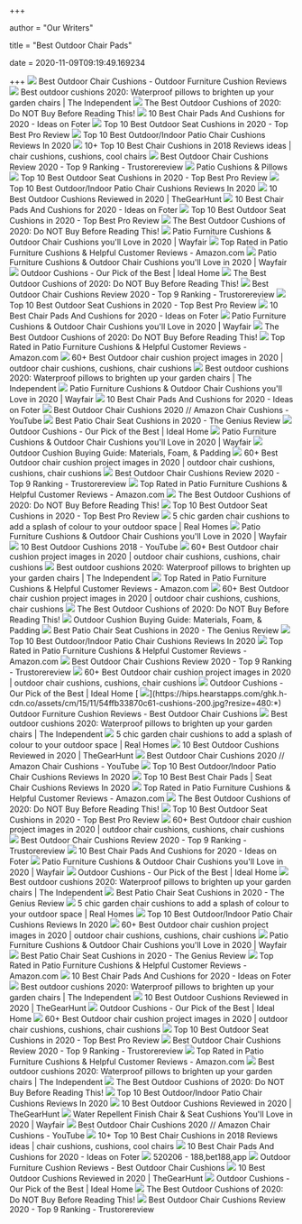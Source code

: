 +++
        
author = "Our Writers"
        
title = "Best Outdoor Chair Pads"
        
date = 2020-11-09T09:19:49.169234
        
+++
[ ![](https://hips.hearstapps.com/ghk.h-cdn.co/assets/cm/15/11/54fea3eb735c5-chair-cushions-0710-s3.jpg)](https://hips.hearstapps.com/ghk.h-cdn.co/assets/cm/15/11/54fea3eb735c5-chair-cushions-0710-s3.jpg) Best Outdoor Chair Cushions - Outdoor Furniture Cushion Reviews
[ ![](https://static.independent.co.uk/s3fs-public/thumbnails/image/2020/08/05/12/indybest-best-outdoor-cushions.jpg)](https://static.independent.co.uk/s3fs-public/thumbnails/image/2020/08/05/12/indybest-best-outdoor-cushions.jpg) Best outdoor cushions 2020: Waterproof pillows to brighten up your garden  chairs | The Independent
[ ![](https://m.media-amazon.com/images/I/41hRQM49ULL.jpg)](https://m.media-amazon.com/images/I/41hRQM49ULL.jpg) The Best Outdoor Cushions of 2020: Do NOT Buy Before Reading This!
[ ![](https://foter.com/photos/400/leala-texture-outdoor-lounge-chair-cushion.jpg?s=ts3)](https://foter.com/photos/400/leala-texture-outdoor-lounge-chair-cushion.jpg?s=ts3) 10 Best Chair Pads And Cushions for 2020 - Ideas on Foter
[ ![](https://www.topbestproreview.com/wp-content/uploads/2018/06/Pillow-Perfect-Indoor-Outdoor-Westport-Tufted-Seat-Cushion.jpg)](https://www.topbestproreview.com/wp-content/uploads/2018/06/Pillow-Perfect-Indoor-Outdoor-Westport-Tufted-Seat-Cushion.jpg) Top 10 Best Outdoor Seat Cushions in 2020 - Top Best Pro Review
[ ![](https://m.media-amazon.com/images/I/516s6gKDjfL.jpg)](https://m.media-amazon.com/images/I/516s6gKDjfL.jpg) Top 10 Best Outdoor/Indoor Patio Chair Cushions Reviews In 2020
[ ![](https://i.pinimg.com/236x/70/3f/a7/703fa7f68f502db8d99000cc4a320d8e.jpg?nii=t)](https://i.pinimg.com/236x/70/3f/a7/703fa7f68f502db8d99000cc4a320d8e.jpg?nii=t) 10+ Top 10 Best Chair Cushions in 2018 Reviews ideas | chair cushions,  cushions, cool chairs
[ ![](https://trustorereview.com/wp-content/uploads/2018/07/Best-Outdoor-Chair-Cushions.jpg)](https://trustorereview.com/wp-content/uploads/2018/07/Best-Outdoor-Chair-Cushions.jpg)  Best Outdoor Chair Cushions Review 2020 - Top 9 Ranking - Trustorereview
[ ![](https://lda.lowes.com/is/image/Lowes/DP18-164042_5-1_dt_PatioCushionsandPillows_BNR_HowToMeasureChairGraphic?scl=1)](https://lda.lowes.com/is/image/Lowes/DP18-164042_5-1_dt_PatioCushionsandPillows_BNR_HowToMeasureChairGraphic?scl=1) Patio Cushions & Pillows
[ ![](https://m.media-amazon.com/images/I/31sxLqa8hlL.jpg)](https://m.media-amazon.com/images/I/31sxLqa8hlL.jpg) Top 10 Best Outdoor Seat Cushions in 2020 - Top Best Pro Review
[ ![](https://m.media-amazon.com/images/I/51dFlcIcRZL.jpg)](https://m.media-amazon.com/images/I/51dFlcIcRZL.jpg) Top 10 Best Outdoor/Indoor Patio Chair Cushions Reviews In 2020
[ ![](https://media.thegearhunt.com/wp-content/uploads/2018/05/best-outdoor-cushions-e1526864025371.jpg)](https://media.thegearhunt.com/wp-content/uploads/2018/05/best-outdoor-cushions-e1526864025371.jpg) 10 Best Outdoor Cushions Reviewed in 2020 | TheGearHunt
[ ![](https://foter.com/photos/400/texture-outdoor-bench-cushion.jpg?s=ts3)](https://foter.com/photos/400/texture-outdoor-bench-cushion.jpg?s=ts3) 10 Best Chair Pads And Cushions for 2020 - Ideas on Foter
[ ![](https://www.topbestproreview.com/wp-content/uploads/2018/06/Greendale-Home-Fashions-20-Inch-Indoor-Outdoor-Chair-Cushion-Roma-Stripe-e1527926622735-300x198.jpg)](https://www.topbestproreview.com/wp-content/uploads/2018/06/Greendale-Home-Fashions-20-Inch-Indoor-Outdoor-Chair-Cushion-Roma-Stripe-e1527926622735-300x198.jpg) Top 10 Best Outdoor Seat Cushions in 2020 - Top Best Pro Review
[ ![](https://images-na.ssl-images-amazon.com/images/I/515%2Bx7kgfhL._SX679_.jpg)](https://images-na.ssl-images-amazon.com/images/I/515%2Bx7kgfhL._SX679_.jpg) The Best Outdoor Cushions of 2020: Do NOT Buy Before Reading This!
[ ![](https://secure.img1-fg.wfcdn.com/im/53694103/compr-r85/4978/49782317/default.jpg)](https://secure.img1-fg.wfcdn.com/im/53694103/compr-r85/4978/49782317/default.jpg) Patio Furniture Cushions & Outdoor Chair Cushions you'll Love in 2020 |  Wayfair
[ ![](https://m.media-amazon.com/images/I/81sZkRaluML._AC_SX500_SY500_.jpg)](https://m.media-amazon.com/images/I/81sZkRaluML._AC_SX500_SY500_.jpg) Top Rated in Patio Furniture Cushions & Helpful Customer Reviews -  Amazon.com
[ ![](https://secure.img1-fg.wfcdn.com/im/62519596/resize-h310-w310%5Ecompr-r85/5537/55371231/outdoor-seat-cushion.jpg)](https://secure.img1-fg.wfcdn.com/im/62519596/resize-h310-w310%5Ecompr-r85/5537/55371231/outdoor-seat-cushion.jpg) Patio Furniture Cushions & Outdoor Chair Cushions you'll Love in 2020 |  Wayfair
[ ![](https://ksassets.timeincuk.net/wp/uploads/sites/56/2015/10/oasis-outdoor-cushion-palm-trees-black-cm-cm.3.jpeg)](https://ksassets.timeincuk.net/wp/uploads/sites/56/2015/10/oasis-outdoor-cushion-palm-trees-black-cm-cm.3.jpeg) Outdoor Cushions - Our Pick of the Best | Ideal Home
[ ![](https://images-na.ssl-images-amazon.com/images/I/81o%2ByhLD2kL._SX679_.jpg)](https://images-na.ssl-images-amazon.com/images/I/81o%2ByhLD2kL._SX679_.jpg) The Best Outdoor Cushions of 2020: Do NOT Buy Before Reading This!
[ ![](https://trustorereview.com/wp-content/uploads/2018/07/Greendale-Home-Fashions-Outdoor-Seat-Back-Chair-Cushion-300x300.jpg)](https://trustorereview.com/wp-content/uploads/2018/07/Greendale-Home-Fashions-Outdoor-Seat-Back-Chair-Cushion-300x300.jpg)  Best Outdoor Chair Cushions Review 2020 - Top 9 Ranking - Trustorereview
[ ![](https://m.media-amazon.com/images/I/41uPWLnZssL.jpg)](https://m.media-amazon.com/images/I/41uPWLnZssL.jpg) Top 10 Best Outdoor Seat Cushions in 2020 - Top Best Pro Review
[ ![](https://foter.com/photos/400/sarver-indoor-outdoor-seat-back-cushion.jpg?s=ts3)](https://foter.com/photos/400/sarver-indoor-outdoor-seat-back-cushion.jpg?s=ts3) 10 Best Chair Pads And Cushions for 2020 - Ideas on Foter
[ ![](https://secure.img1-fg.wfcdn.com/im/65131776/compr-r85/9570/95701156/default.jpg)](https://secure.img1-fg.wfcdn.com/im/65131776/compr-r85/9570/95701156/default.jpg) Patio Furniture Cushions & Outdoor Chair Cushions you'll Love in 2020 |  Wayfair
[ ![](https://cdn.stopreset.org/wp-content/uploads/2019/08/shutterstock-726171520.jpg)](https://cdn.stopreset.org/wp-content/uploads/2019/08/shutterstock-726171520.jpg) The Best Outdoor Cushions of 2020: Do NOT Buy Before Reading This!
[ ![](https://m.media-amazon.com/images/I/A1t6QjGOMPL._AC_SX500_SY500_.jpg)](https://m.media-amazon.com/images/I/A1t6QjGOMPL._AC_SX500_SY500_.jpg) Top Rated in Patio Furniture Cushions & Helpful Customer Reviews -  Amazon.com
[ ![](https://i.pinimg.com/236x/95/07/d8/9507d83de2129debf1e43ee6c2cdecc3--bench-cushions-floor-cushions.jpg)](https://i.pinimg.com/236x/95/07/d8/9507d83de2129debf1e43ee6c2cdecc3--bench-cushions-floor-cushions.jpg) 60+ Best Outdoor chair cushion project images in 2020 | outdoor chair  cushions, cushions, chair cushions
[ ![](https://static.independent.co.uk/s3fs-public/thumbnails/image/2020/08/05/11/william-morris-indybest-best-outdoor-cushions.jpg?width=982&height=726)](https://static.independent.co.uk/s3fs-public/thumbnails/image/2020/08/05/11/william-morris-indybest-best-outdoor-cushions.jpg?width=982&height=726) Best outdoor cushions 2020: Waterproof pillows to brighten up your garden  chairs | The Independent
[ ![](https://secure.img1-fg.wfcdn.com/im/77562418/compr-r85/1236/123644266/default.jpg)](https://secure.img1-fg.wfcdn.com/im/77562418/compr-r85/1236/123644266/default.jpg) Patio Furniture Cushions & Outdoor Chair Cushions you'll Love in 2020 |  Wayfair
[ ![](https://foter.com/photos/401/synthetic-seat-and-back-cushion.jpeg)](https://foter.com/photos/401/synthetic-seat-and-back-cushion.jpeg) 10 Best Chair Pads And Cushions for 2020 - Ideas on Foter
[ ![](https://i.ytimg.com/vi/tfyN2ixLJjk/hqdefault.jpg)](https://i.ytimg.com/vi/tfyN2ixLJjk/hqdefault.jpg)  Best Outdoor Chair Cushions 2020 // Amazon Chair Cushions - YouTube
[ ![](https://thegeniusreview.com/wp-content/uploads/2018/08/Untitled-1.jpg)](https://thegeniusreview.com/wp-content/uploads/2018/08/Untitled-1.jpg) Best Patio Chair Seat Cushions in 2020 - The Genius Review
[ ![](https://ksassets.timeincuk.net/wp/uploads/sites/56/2015/10/matalan-outdoor-cushion.png)](https://ksassets.timeincuk.net/wp/uploads/sites/56/2015/10/matalan-outdoor-cushion.png) Outdoor Cushions - Our Pick of the Best | Ideal Home
[ ![](https://secure.img1-fg.wfcdn.com/im/21769361/compr-r85/5538/55387416/default.jpg)](https://secure.img1-fg.wfcdn.com/im/21769361/compr-r85/5538/55387416/default.jpg) Patio Furniture Cushions & Outdoor Chair Cushions you'll Love in 2020 |  Wayfair
[ ![](https://www.patioproductions.com/images/3-pc.-coronado-wicker-sofa-set.jpg)](https://www.patioproductions.com/images/3-pc.-coronado-wicker-sofa-set.jpg) Outdoor Cushion Buying Guide: Materials, Foam, & Padding
[ ![](https://i.pinimg.com/236x/59/4a/ef/594aef59238a640a746af99b444d55d2--white-wicker-patio-furniture-bamboo-chairs.jpg)](https://i.pinimg.com/236x/59/4a/ef/594aef59238a640a746af99b444d55d2--white-wicker-patio-furniture-bamboo-chairs.jpg) 60+ Best Outdoor chair cushion project images in 2020 | outdoor chair  cushions, cushions, chair cushions
[ ![](https://trustorereview.com/wp-content/uploads/2018/07/Bossima-Deep-Seat-Chair-Cushion-Set-300x254.jpg)](https://trustorereview.com/wp-content/uploads/2018/07/Bossima-Deep-Seat-Chair-Cushion-Set-300x254.jpg)  Best Outdoor Chair Cushions Review 2020 - Top 9 Ranking - Trustorereview
[ ![](https://m.media-amazon.com/images/I/51UlZulDraL._AC_SX500_SY500_.jpg)](https://m.media-amazon.com/images/I/51UlZulDraL._AC_SX500_SY500_.jpg) Top Rated in Patio Furniture Cushions & Helpful Customer Reviews -  Amazon.com
[ ![](https://m.media-amazon.com/images/I/31BnhwEqtcL.jpg)](https://m.media-amazon.com/images/I/31BnhwEqtcL.jpg) The Best Outdoor Cushions of 2020: Do NOT Buy Before Reading This!
[ ![](https://m.media-amazon.com/images/I/61HvkK8i2WL.jpg)](https://m.media-amazon.com/images/I/61HvkK8i2WL.jpg) Top 10 Best Outdoor Seat Cushions in 2020 - Top Best Pro Review
[ ![](https://cdn.mos.cms.futurecdn.net/7HXfwLoDmsZAVGem3KAjVn.jpg)](https://cdn.mos.cms.futurecdn.net/7HXfwLoDmsZAVGem3KAjVn.jpg) 5 chic garden chair cushions to add a splash of colour to your outdoor  space | Real Homes
[ ![](https://secure.img1-fg.wfcdn.com/im/62403249/compr-r85/6355/63551009/default.jpg)](https://secure.img1-fg.wfcdn.com/im/62403249/compr-r85/6355/63551009/default.jpg) Patio Furniture Cushions & Outdoor Chair Cushions you'll Love in 2020 |  Wayfair
[ ![](https://i.ytimg.com/vi/sY1NxuPiVxg/maxresdefault.jpg)](https://i.ytimg.com/vi/sY1NxuPiVxg/maxresdefault.jpg) 10 Best Outdoor Cushions 2018 - YouTube
[ ![](https://i.pinimg.com/236x/26/14/64/261464980c9b6014fb56609d190b900b--base-cushions.jpg)](https://i.pinimg.com/236x/26/14/64/261464980c9b6014fb56609d190b900b--base-cushions.jpg) 60+ Best Outdoor chair cushion project images in 2020 | outdoor chair  cushions, cushions, chair cushions
[ ![](https://static.independent.co.uk/s3fs-public/thumbnails/image/2020/08/06/15/blue-lattice-cut-out.jpeg?width=982&height=726)](https://static.independent.co.uk/s3fs-public/thumbnails/image/2020/08/06/15/blue-lattice-cut-out.jpeg?width=982&height=726) Best outdoor cushions 2020: Waterproof pillows to brighten up your garden  chairs | The Independent
[ ![](https://m.media-amazon.com/images/I/A1U9xWB5fSL._AC_SX500_SY500_.jpg)](https://m.media-amazon.com/images/I/A1U9xWB5fSL._AC_SX500_SY500_.jpg) Top Rated in Patio Furniture Cushions & Helpful Customer Reviews -  Amazon.com
[ ![](https://i.pinimg.com/236x/1b/5c/6e/1b5c6e86b2f4cab5085b1a3ebb44209e--patio-chairs-outdoor-chairs.jpg)](https://i.pinimg.com/236x/1b/5c/6e/1b5c6e86b2f4cab5085b1a3ebb44209e--patio-chairs-outdoor-chairs.jpg) 60+ Best Outdoor chair cushion project images in 2020 | outdoor chair  cushions, cushions, chair cushions
[ ![](https://images-na.ssl-images-amazon.com/images/I/91s6oJPlozL._AC_SL1500_.jpg)](https://images-na.ssl-images-amazon.com/images/I/91s6oJPlozL._AC_SL1500_.jpg) The Best Outdoor Cushions of 2020: Do NOT Buy Before Reading This!
[ ![](https://www.patioproductions.com/images/hudson-cushion-box.jpg)](https://www.patioproductions.com/images/hudson-cushion-box.jpg) Outdoor Cushion Buying Guide: Materials, Foam, & Padding
[ ![](https://thegeniusreview.com/wp-content/uploads/2020/03/pillow-perfect-outdoor-indoor-alatriste-ivory-squa.jpeg)](https://thegeniusreview.com/wp-content/uploads/2020/03/pillow-perfect-outdoor-indoor-alatriste-ivory-squa.jpeg) Best Patio Chair Seat Cushions in 2020 - The Genius Review
[ ![](https://cdn.shortpixel.ai/client/q_glossy,ret_img,w_500,h_330/https://thetoppro.com/wp-content/uploads/2018/09/Patio-Chair-Cushions-4.jpg)](https://cdn.shortpixel.ai/client/q_glossy,ret_img,w_500,h_330/https://thetoppro.com/wp-content/uploads/2018/09/Patio-Chair-Cushions-4.jpg) Top 10 Best Outdoor/Indoor Patio Chair Cushions Reviews In 2020
[ ![](https://m.media-amazon.com/images/I/81AqeRw6bNL._AC_SX400_SY260_.jpg)](https://m.media-amazon.com/images/I/81AqeRw6bNL._AC_SX400_SY260_.jpg) Top Rated in Patio Furniture Cushions & Helpful Customer Reviews -  Amazon.com
[ ![](https://trustorereview.com/wp-content/uploads/2018/07/Plow-Hearth-Outdoor-Classic-Adirondack-Cushion-290x300.jpg)](https://trustorereview.com/wp-content/uploads/2018/07/Plow-Hearth-Outdoor-Classic-Adirondack-Cushion-290x300.jpg)  Best Outdoor Chair Cushions Review 2020 - Top 9 Ranking - Trustorereview
[ ![](https://i.pinimg.com/236x/7d/19/52/7d19522e56c41ae28d4f298486a3400b--outdoor-gardens-indoor-outdoor.jpg)](https://i.pinimg.com/236x/7d/19/52/7d19522e56c41ae28d4f298486a3400b--outdoor-gardens-indoor-outdoor.jpg) 60+ Best Outdoor chair cushion project images in 2020 | outdoor chair  cushions, cushions, chair cushions
[ ![](https://ksassets.timeincuk.net/wp/uploads/sites/56/2015/10/john-lewis-striped-outdoor-cushion.jpg)](https://ksassets.timeincuk.net/wp/uploads/sites/56/2015/10/john-lewis-striped-outdoor-cushion.jpg) Outdoor Cushions - Our Pick of the Best | Ideal Home
[ ![](https://hips.hearstapps.com/ghk.h-cdn.co/assets/cm/15/11/54ffb33870c61-cushions-200.jpg?resize=480:*)](https://hips.hearstapps.com/ghk.h-cdn.co/assets/cm/15/11/54ffb33870c61-cushions-200.jpg?resize=480:*) Outdoor Furniture Cushion Reviews - Best Outdoor Chair Cushions
[ ![](https://static.independent.co.uk/s3fs-public/thumbnails/image/2020/08/05/11/the-stripes-company-.jpeg?width=982&height=726)](https://static.independent.co.uk/s3fs-public/thumbnails/image/2020/08/05/11/the-stripes-company-.jpeg?width=982&height=726) Best outdoor cushions 2020: Waterproof pillows to brighten up your garden  chairs | The Independent
[ ![](https://cdn.mos.cms.futurecdn.net/YtsTsEeXV4jqzMeTURyjFg-1200-80.jpg)](https://cdn.mos.cms.futurecdn.net/YtsTsEeXV4jqzMeTURyjFg-1200-80.jpg) 5 chic garden chair cushions to add a splash of colour to your outdoor  space | Real Homes
[ ![](https://thegearhunt.com/wp-content/uploads/2019/04/Pillow-Perfect-Best-Outdoor-Cushions.jpg)](https://thegearhunt.com/wp-content/uploads/2019/04/Pillow-Perfect-Best-Outdoor-Cushions.jpg) 10 Best Outdoor Cushions Reviewed in 2020 | TheGearHunt
[ ![](https://i.ytimg.com/vi/_pnXaTXHxFQ/maxresdefault.jpg)](https://i.ytimg.com/vi/_pnXaTXHxFQ/maxresdefault.jpg)  Best Outdoor Chair Cushions 2020 // Amazon Chair Cushions - YouTube
[ ![](https://cdn.shortpixel.ai/client/to_avif,q_glossy,ret_img,w_500,h_330/https://thetoppro.com/wp-content/uploads/2018/09/Patio-Chair-Cushions-7.jpg)](https://cdn.shortpixel.ai/client/to_avif,q_glossy,ret_img,w_500,h_330/https://thetoppro.com/wp-content/uploads/2018/09/Patio-Chair-Cushions-7.jpg) Top 10 Best Outdoor/Indoor Patio Chair Cushions Reviews In 2020
[ ![](https://juliepro.com/wp-content/uploads/2018/05/Chair-Pads-10.jpg)](https://juliepro.com/wp-content/uploads/2018/05/Chair-Pads-10.jpg) Top 10 Best Best Chair Pads | Seat Chair Cushions Reviews In 2020
[ ![](https://m.media-amazon.com/images/I/81w6ECA0YoL._AC_SX500_SY500_.jpg)](https://m.media-amazon.com/images/I/81w6ECA0YoL._AC_SX500_SY500_.jpg) Top Rated in Patio Furniture Cushions & Helpful Customer Reviews -  Amazon.com
[ ![](https://cdn.stopreset.org/wp-content/uploads/2019/08/best_outdoor_cushions.jpg)](https://cdn.stopreset.org/wp-content/uploads/2019/08/best_outdoor_cushions.jpg) The Best Outdoor Cushions of 2020: Do NOT Buy Before Reading This!
[ ![](https://m.media-amazon.com/images/I/41Kr5yBkQZL.jpg)](https://m.media-amazon.com/images/I/41Kr5yBkQZL.jpg) Top 10 Best Outdoor Seat Cushions in 2020 - Top Best Pro Review
[ ![](https://i.pinimg.com/236x/e9/17/8d/e9178d857ee3e5f64b6f8916fe2624a7--outdoor-seat-cushions-canes.jpg)](https://i.pinimg.com/236x/e9/17/8d/e9178d857ee3e5f64b6f8916fe2624a7--outdoor-seat-cushions-canes.jpg) 60+ Best Outdoor chair cushion project images in 2020 | outdoor chair  cushions, cushions, chair cushions
[ ![](https://trustorereview.com/wp-content/uploads/2018/07/Qilloway-Outdoor-Indoor-Deep-Seat-Chair-Cushions-Set-300x300.jpg)](https://trustorereview.com/wp-content/uploads/2018/07/Qilloway-Outdoor-Indoor-Deep-Seat-Chair-Cushions-Set-300x300.jpg)  Best Outdoor Chair Cushions Review 2020 - Top 9 Ranking - Trustorereview
[ ![](https://foter.com/photos/400/adelia-texture-outdoor-cushion.jpg?s=ts3)](https://foter.com/photos/400/adelia-texture-outdoor-cushion.jpg?s=ts3) 10 Best Chair Pads And Cushions for 2020 - Ideas on Foter
[ ![](https://secure.img1-fg.wfcdn.com/im/90263662/compr-r85/5065/50653519/default.jpg)](https://secure.img1-fg.wfcdn.com/im/90263662/compr-r85/5065/50653519/default.jpg) Patio Furniture Cushions & Outdoor Chair Cushions you'll Love in 2020 |  Wayfair
[ ![](https://ksassets.timeincuk.net/wp/uploads/sites/56/2015/10/IslaStripedMulticolourReversibleBenchCushion_0.jpg)](https://ksassets.timeincuk.net/wp/uploads/sites/56/2015/10/IslaStripedMulticolourReversibleBenchCushion_0.jpg) Outdoor Cushions - Our Pick of the Best | Ideal Home
[ ![](https://static.independent.co.uk/s3fs-public/thumbnails/image/2020/08/05/11/celina-digby.jpg?width=982&height=726)](https://static.independent.co.uk/s3fs-public/thumbnails/image/2020/08/05/11/celina-digby.jpg?width=982&height=726) Best outdoor cushions 2020: Waterproof pillows to brighten up your garden  chairs | The Independent
[ ![](https://thegeniusreview.com/wp-content/uploads/2018/08/81JupdIOx6L._SL1500_-e1533958916450-552x500.jpg)](https://thegeniusreview.com/wp-content/uploads/2018/08/81JupdIOx6L._SL1500_-e1533958916450-552x500.jpg) Best Patio Chair Seat Cushions in 2020 - The Genius Review
[ ![](https://cdn.mos.cms.futurecdn.net/sDKagLQeGsDGaDbAfxKiQN-1200-80.png)](https://cdn.mos.cms.futurecdn.net/sDKagLQeGsDGaDbAfxKiQN-1200-80.png) 5 chic garden chair cushions to add a splash of colour to your outdoor  space | Real Homes
[ ![](https://cdn.shortpixel.ai/client/to_avif,q_glossy,ret_img,w_500,h_330/https://thetoppro.com/wp-content/uploads/2018/09/Patio-Chair-Cushions-8.jpg)](https://cdn.shortpixel.ai/client/to_avif,q_glossy,ret_img,w_500,h_330/https://thetoppro.com/wp-content/uploads/2018/09/Patio-Chair-Cushions-8.jpg) Top 10 Best Outdoor/Indoor Patio Chair Cushions Reviews In 2020
[ ![](https://i.pinimg.com/236x/a7/0f/10/a70f10a9f516d70634ad701b501f91cf--recover-patio-cushions-outdoor-chair-cushions.jpg)](https://i.pinimg.com/236x/a7/0f/10/a70f10a9f516d70634ad701b501f91cf--recover-patio-cushions-outdoor-chair-cushions.jpg) 60+ Best Outdoor chair cushion project images in 2020 | outdoor chair  cushions, cushions, chair cushions
[ ![](https://secure.img1-fg.wfcdn.com/im/53543083/resize-h240-w240%5Ecompr-r85/1235/123596398/default_name.jpg)](https://secure.img1-fg.wfcdn.com/im/53543083/resize-h240-w240%5Ecompr-r85/1235/123596398/default_name.jpg) Patio Furniture Cushions & Outdoor Chair Cushions you'll Love in 2020 |  Wayfair
[ ![](https://thegeniusreview.com/wp-content/uploads/2020/03/pillow-perfect-indoor-outdoor-forsyth-squared-seat.jpeg)](https://thegeniusreview.com/wp-content/uploads/2020/03/pillow-perfect-indoor-outdoor-forsyth-squared-seat.jpeg) Best Patio Chair Seat Cushions in 2020 - The Genius Review
[ ![](https://m.media-amazon.com/images/I/71QMUP20thL._AC_SX500_SY500_.jpg)](https://m.media-amazon.com/images/I/71QMUP20thL._AC_SX500_SY500_.jpg) Top Rated in Patio Furniture Cushions & Helpful Customer Reviews -  Amazon.com
[ ![](https://foter.com/photos/400/outdoor-sunbrella-seat-back-cushion.jpg?s=ts3)](https://foter.com/photos/400/outdoor-sunbrella-seat-back-cushion.jpg?s=ts3) 10 Best Chair Pads And Cushions for 2020 - Ideas on Foter
[ ![](https://static.independent.co.uk/s3fs-public/thumbnails/image/2020/08/05/11/-beach-pillow-kasbah-amora.jpg?width=982&height=726)](https://static.independent.co.uk/s3fs-public/thumbnails/image/2020/08/05/11/-beach-pillow-kasbah-amora.jpg?width=982&height=726) Best outdoor cushions 2020: Waterproof pillows to brighten up your garden  chairs | The Independent
[ ![](https://thegearhunt.com/wp-content/uploads/2019/04/Resort-Spa-Best-Outdoor-Cushions.jpeg)](https://thegearhunt.com/wp-content/uploads/2019/04/Resort-Spa-Best-Outdoor-Cushions.jpeg) 10 Best Outdoor Cushions Reviewed in 2020 | TheGearHunt
[ ![](https://ksassets.timeincuk.net/wp/uploads/sites/56/2015/10/Chastleton-Day-Bed-Cushion-Set-BUN-CHDBC.jpeg)](https://ksassets.timeincuk.net/wp/uploads/sites/56/2015/10/Chastleton-Day-Bed-Cushion-Set-BUN-CHDBC.jpeg) Outdoor Cushions - Our Pick of the Best | Ideal Home
[ ![](https://i.pinimg.com/236x/38/a6/d0/38a6d00e94717a8f00e33ca701c29ff5--outdoor-chairs-adele.jpg)](https://i.pinimg.com/236x/38/a6/d0/38a6d00e94717a8f00e33ca701c29ff5--outdoor-chairs-adele.jpg) 60+ Best Outdoor chair cushion project images in 2020 | outdoor chair  cushions, cushions, chair cushions
[ ![](https://m.media-amazon.com/images/I/512VpFvn6SL.jpg)](https://m.media-amazon.com/images/I/512VpFvn6SL.jpg) Top 10 Best Outdoor Seat Cushions in 2020 - Top Best Pro Review
[ ![](https://trustorereview.com/wp-content/uploads/2018/07/Quality-Outdoor-Living-All-Weather-Deep-Seating-Patio-Chair-Seat-300x268.jpg)](https://trustorereview.com/wp-content/uploads/2018/07/Quality-Outdoor-Living-All-Weather-Deep-Seating-Patio-Chair-Seat-300x268.jpg)  Best Outdoor Chair Cushions Review 2020 - Top 9 Ranking - Trustorereview
[ ![](https://m.media-amazon.com/images/I/81aLeREdZxL._AC_SX500_SY500_.jpg)](https://m.media-amazon.com/images/I/81aLeREdZxL._AC_SX500_SY500_.jpg) Top Rated in Patio Furniture Cushions & Helpful Customer Reviews -  Amazon.com
[ ![](https://static.independent.co.uk/s3fs-public/thumbnails/image/2020/08/05/11/dunelm.png?width=982&height=726)](https://static.independent.co.uk/s3fs-public/thumbnails/image/2020/08/05/11/dunelm.png?width=982&height=726) Best outdoor cushions 2020: Waterproof pillows to brighten up your garden  chairs | The Independent
[ ![](https://cdn.stopreset.org/wp-content/uploads/2019/08/shutterstock-429309865.jpg)](https://cdn.stopreset.org/wp-content/uploads/2019/08/shutterstock-429309865.jpg) The Best Outdoor Cushions of 2020: Do NOT Buy Before Reading This!
[ ![](https://cdn.shortpixel.ai/client/to_avif,q_glossy,ret_img,w_500,h_330/https://thetoppro.com/wp-content/uploads/2018/09/Patio-Chair-Cushions-2.jpg)](https://cdn.shortpixel.ai/client/to_avif,q_glossy,ret_img,w_500,h_330/https://thetoppro.com/wp-content/uploads/2018/09/Patio-Chair-Cushions-2.jpg) Top 10 Best Outdoor/Indoor Patio Chair Cushions Reviews In 2020
[ ![](https://thegearhunt.com/wp-content/uploads/2019/04/Cushion-Source-Best-Outdoor-Cushions.jpg)](https://thegearhunt.com/wp-content/uploads/2019/04/Cushion-Source-Best-Outdoor-Cushions.jpg) 10 Best Outdoor Cushions Reviewed in 2020 | TheGearHunt
[ ![](https://secure.img1-fg.wfcdn.com/im/29048235/compr-r85/1140/114042032/default.jpg)](https://secure.img1-fg.wfcdn.com/im/29048235/compr-r85/1140/114042032/default.jpg) Water Repellent Finish Chair & Seat Cushions You'll Love in 2020 | Wayfair
[ ![](https://i.ytimg.com/vi/iXGrg4ofabc/maxresdefault.jpg)](https://i.ytimg.com/vi/iXGrg4ofabc/maxresdefault.jpg)  Best Outdoor Chair Cushions 2020 // Amazon Chair Cushions - YouTube
[ ![](https://i.pinimg.com/236x/ed/cf/24/edcf243e092fbd2c4e71df9ab62a11f7.jpg)](https://i.pinimg.com/236x/ed/cf/24/edcf243e092fbd2c4e71df9ab62a11f7.jpg) 10+ Top 10 Best Chair Cushions in 2018 Reviews ideas | chair cushions,  cushions, cool chairs
[ ![](https://foter.com/photos/400/settee-indoor-outdoor-seat-cushion.jpg?s=ts3)](https://foter.com/photos/400/settee-indoor-outdoor-seat-cushion.jpg?s=ts3) 10 Best Chair Pads And Cushions for 2020 - Ideas on Foter
[ ![](https://www.taggefd.com/wp-content/uploads/2020/02/best-outdoor-chair-cushions-for-garden-furniture.jpg)](https://www.taggefd.com/wp-content/uploads/2020/02/best-outdoor-chair-cushions-for-garden-furniture.jpg) 520206 - 188,bet188,app
[ ![](https://hips.hearstapps.com/ghk.h-cdn.co/assets/cm/15/11/54ffb338a1b5a-cushion2-200.jpg)](https://hips.hearstapps.com/ghk.h-cdn.co/assets/cm/15/11/54ffb338a1b5a-cushion2-200.jpg) Outdoor Furniture Cushion Reviews - Best Outdoor Chair Cushions
[ ![](https://thegearhunt.com/wp-content/uploads/2019/04/Brentwood-Best-Outdoor-Cushion.jpg)](https://thegearhunt.com/wp-content/uploads/2019/04/Brentwood-Best-Outdoor-Cushion.jpg) 10 Best Outdoor Cushions Reviewed in 2020 | TheGearHunt
[ ![](https://ksassets.timeincuk.net/wp/uploads/sites/56/2015/10/1000065105_main-920x920.jpg)](https://ksassets.timeincuk.net/wp/uploads/sites/56/2015/10/1000065105_main-920x920.jpg) Outdoor Cushions - Our Pick of the Best | Ideal Home
[ ![](https://cdn.stopreset.org/wp-content/plugins/aawp/public/assets/img/thumb-spacer.png)](https://cdn.stopreset.org/wp-content/plugins/aawp/public/assets/img/thumb-spacer.png) The Best Outdoor Cushions of 2020: Do NOT Buy Before Reading This!
[ ![](https://trustorereview.com/wp-content/uploads/2018/07/FBTS-Prime-Outdoor-Chair-Cushions-1-300x229.jpg)](https://trustorereview.com/wp-content/uploads/2018/07/FBTS-Prime-Outdoor-Chair-Cushions-1-300x229.jpg)  Best Outdoor Chair Cushions Review 2020 - Top 9 Ranking - Trustorereview
